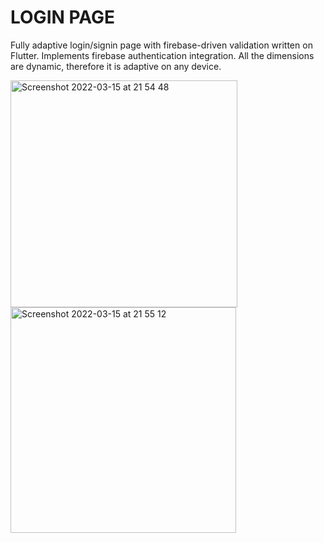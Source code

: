 # LOGIN PAGE

Fully adaptive login/signin page with firebase-driven validation written on Flutter. Implements firebase authentication integration. All the dimensions are dynamic, therefore it is adaptive on any device. 



<img width="363" alt="Screenshot 2022-03-15 at 21 54 48" src="https://user-images.githubusercontent.com/73126312/158393386-be0da017-a874-418c-80e9-27c166ffe72d.png">
<img width="361" alt="Screenshot 2022-03-15 at 21 55 12" src="https://user-images.githubusercontent.com/73126312/158393393-3bb0331e-c4c1-4223-94b2-5e5c7df58a78.png">
